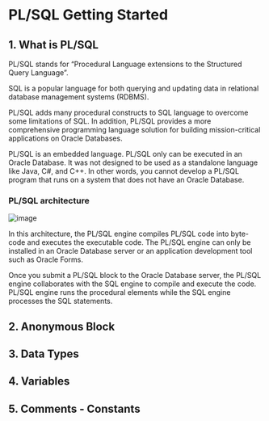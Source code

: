 # PL/SQL Getting Started

## 1. What is PL/SQL
PL/SQL stands for “Procedural Language extensions to the Structured Query Language”.

SQL is a popular language for both querying and updating data in relational database management systems (RDBMS).

PL/SQL adds many procedural constructs to SQL language to overcome some limitations of SQL. In addition, PL/SQL provides a more comprehensive programming language solution for building mission-critical applications on Oracle Databases.

PL/SQL is an embedded language. PL/SQL only can be executed in an Oracle Database. It was not designed to be used as a standalone language like Java, C#, and C++. In other words, you cannot develop a PL/SQL program that runs on a system that does not have an Oracle Database.

### PL/SQL architecture
![image](https://github.com/user-attachments/assets/44b7e69a-566e-43ef-8acd-ebc900b432a6)

In this architecture, the PL/SQL engine compiles PL/SQL code into byte-code and executes the executable code. The PL/SQL engine can only be installed in an Oracle Database server or an application development tool such as Oracle Forms.

Once you submit a PL/SQL block to the Oracle Database server, the PL/SQL engine collaborates with the SQL engine to compile and execute the code. PL/SQL engine runs the procedural elements while the SQL engine processes the SQL statements.



## 2. Anonymous Block 
## 3. Data Types 
## 4. Variables 
## 5. Comments - Constants
